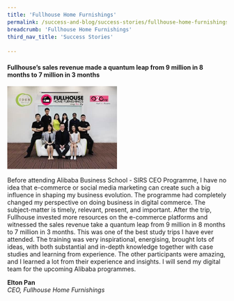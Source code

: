 ```yaml
---
title: 'Fullhouse Home Furnishings'
permalink: /success-and-blog/success-stories/fullhouse-home-furnishings
breadcrumb: 'Fullhouse Home Furnishings'
third_nav_title: 'Success Stories'

---
```


<h4>Fullhouse’s sales revenue made a quantum leap from 9 million in 8 months to 7 million in 3 months</h4>
<img src="/images/images-2021/SuccessStories-Fullhouse.jpg" style="width:50%;">

<p>Before attending Alibaba Business School - SIRS CEO Programme, I have no idea that e-commerce or social media marketing can create such a big influence in shaping 
my business evolution. The programme had completely changed my perspective on doing business in digital commerce. The subject-matter is timely, relevant, present, and 
important. After the trip, Fullhouse invested more resources on the e-commerce platforms and witnessed the sales revenue take a quantum leap from 9 million in 8 months 
to 7 million in 3 months. This was one of the best study trips I have ever attended. The training was very inspirational, energising, brought lots of ideas, with both 
substantial and in-depth knowledge together with case studies and learning from experience. The other participants were amazing, and I learned a lot from their experience 
and insights. I will send my digital team for the upcoming Alibaba programmes.</p>

<b>Elton Pan</b><br>
<i>CEO, Fullhouse Home Furnishings</i>
